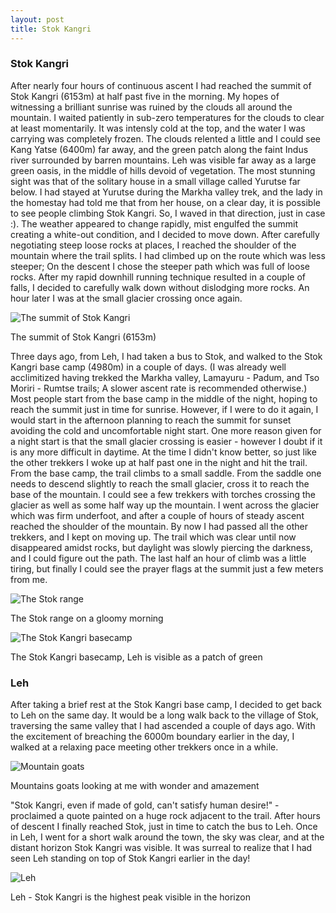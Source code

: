 ```yaml
---
layout: post
title: Stok Kangri
---
```


### Stok Kangri

After nearly four hours of continuous ascent I had reached the summit of Stok Kangri (6153m) at half past five in the morning. My hopes of witnessing a brilliant sunrise was ruined by the clouds all around the mountain. I waited patiently in sub-zero temperatures for the clouds to clear at least momentarily. It was intensly cold at the top, and the water I was carrying was completely frozen. The clouds relented a little and I could see Kang Yatse (6400m) far away, and the green patch along the faint Indus river surrounded by barren mountains. Leh was visible far away as a large green oasis, in the middle of hills devoid of vegetation. The most stunning sight was that of the solitary house in a small village called Yurutse far below. I had stayed at Yurutse during the Markha valley trek, and the lady in the homestay had told me that from her house, on a clear day, it is possible to see people climbing Stok Kangri. So, I waved in that direction, just in case :). The weather appeared to change rapidly, mist engulfed the summit creating a white-out condition, and I decided to move down. After carefully negotiating steep loose rocks at places, I reached the shoulder of the mountain where the trail splits. I had climbed up on the route which was less steeper; On the descent I chose the steeper path which was full of loose rocks. After my rapid downhill running technique resulted in a couple of falls, I decided to carefully walk down without dislodging more rocks. An hour later I was at the small glacier crossing once again.

![The summit of Stok Kangri][1]

<div class="image-caption" > The summit of Stok Kangri (6153m) </div>

Three days ago, from Leh, I had taken a bus to Stok, and walked to the Stok Kangri base camp (4980m) in a couple of days. (I was already well acclimitized having trekked the Markha valley, Lamayuru - Padum, and Tso Moriri - Rumtse trails; A slower ascent rate is recommended otherwise.) Most people start from the base camp in the middle of the night, hoping to reach the summit just in time for sunrise. However, if I were to do it again, I would start in the afternoon planning to reach the summit for sunset avoiding the cold and uncomfortable night start. One more reason given for a night start is that the small glacier crossing is easier - however I doubt if it is any more difficult in daytime. At the time I didn't know better, so just like the other trekkers I woke up at half past one in the night and hit the trail. From the base camp, the trail climbs to a small saddle. From the saddle one needs to descend slightly to reach the small glacier, cross it to reach the base of the mountain. I could see a few trekkers with torches crossing the glacier as well as some half way up the mountain. I went across the glacier which was firm underfoot, and after a couple of hours of steady ascent reached the shoulder of the mountain. By now I had passed all the other trekkers, and I kept on moving up. The trail which was clear until now disappeared amidst rocks, but daylight was slowly piercing the darkness, and I could figure out the path. The last half an hour of climb was a little tiring, but finally I could see the prayer flags at the summit just a few meters from me.

![The Stok range][2]

<div class="image-caption" > The Stok range on a gloomy morning </div>

![The Stok Kangri basecamp][5]

<div class="image-caption" > The Stok Kangri basecamp, Leh is visible as a patch of green </div>

### Leh

After taking a brief rest at the Stok Kangri base camp, I decided to get back to Leh on the same day. It would be a long walk back to the village of Stok, traversing the same valley that I had ascended a couple of days ago. With the excitement of breaching the 6000m boundary earlier in the day, I walked at a relaxing pace meeting other trekkers once in a while.

![Mountain goats][3]

<div class="image-caption" > Mountains goats looking at me with wonder and amazement </div>

"Stok Kangri, even if made of gold, can't satisfy human desire!" - proclaimed a quote painted on a huge rock adjacent to the trail. After hours of descent I finally reached Stok, just in time to catch the bus to Leh. Once in Leh, I went for a short walk around the town, the sky was clear, and at the distant horizon Stok Kangri was visible. It was surreal to realize that I had seen Leh standing on top of Stok Kangri earlier in the day!

![Leh][4]

<div class="image-caption" > Leh - Stok Kangri is the highest peak visible in the horizon </div>

[1]:  {{site.baseurl}}/images/stok/stok_kangri.jpg		"Stok Kangri"
[2]:  {{site.baseurl}}/images/stok/stok_range.jpg		"Stok range"
[3]:  {{site.baseurl}}/images/stok/mountain_goats.jpg		"Mountain goats	"
[4]:  {{site.baseurl}}/images/stok/leh.jpg			"Leh"
[5]:  {{site.baseurl}}/images/stok/stok_kangri_basecamp.jpg	"Stok Kangri basecamp"

